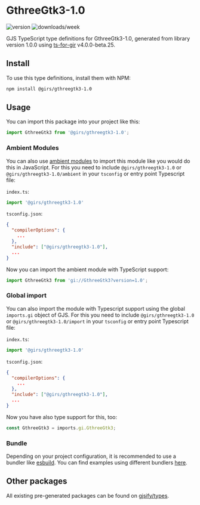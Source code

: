 
# GthreeGtk3-1.0

![version](https://img.shields.io/npm/v/@girs/gthreegtk3-1.0)
![downloads/week](https://img.shields.io/npm/dw/@girs/gthreegtk3-1.0)


GJS TypeScript type definitions for GthreeGtk3-1.0, generated from library version 1.0.0 using [ts-for-gir](https://github.com/gjsify/ts-for-gir) v4.0.0-beta.25.


## Install

To use this type definitions, install them with NPM:
```bash
npm install @girs/gthreegtk3-1.0
```

## Usage

You can import this package into your project like this:
```ts
import GthreeGtk3 from '@girs/gthreegtk3-1.0';
```

### Ambient Modules

You can also use [ambient modules](https://github.com/gjsify/ts-for-gir/tree/main/packages/cli#ambient-modules) to import this module like you would do this in JavaScript.
For this you need to include `@girs/gthreegtk3-1.0` or `@girs/gthreegtk3-1.0/ambient` in your `tsconfig` or entry point Typescript file:

`index.ts`:
```ts
import '@girs/gthreegtk3-1.0'
```

`tsconfig.json`:
```json
{
  "compilerOptions": {
    ...
  },
  "include": ["@girs/gthreegtk3-1.0"],
  ...
}
```

Now you can import the ambient module with TypeScript support: 

```ts
import GthreeGtk3 from 'gi://GthreeGtk3?version=1.0';
```

### Global import

You can also import the module with Typescript support using the global `imports.gi` object of GJS.
For this you need to include `@girs/gthreegtk3-1.0` or `@girs/gthreegtk3-1.0/import` in your `tsconfig` or entry point Typescript file:

`index.ts`:
```ts
import '@girs/gthreegtk3-1.0'
```

`tsconfig.json`:
```json
{
  "compilerOptions": {
    ...
  },
  "include": ["@girs/gthreegtk3-1.0"],
  ...
}
```

Now you have also type support for this, too:

```ts
const GthreeGtk3 = imports.gi.GthreeGtk3;
```

### Bundle

Depending on your project configuration, it is recommended to use a bundler like [esbuild](https://esbuild.github.io/). You can find examples using different bundlers [here](https://github.com/gjsify/ts-for-gir/tree/main/examples).

## Other packages

All existing pre-generated packages can be found on [gjsify/types](https://github.com/gjsify/types).


